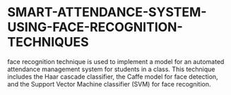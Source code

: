 # SMART-ATTENDANCE-SYSTEM-USING-FACE-RECOGNITION-TECHNIQUES
face recognition technique is used to implement a model for an automated attendance management system for students in a class. This technique includes the Haar cascade classifier, the Caffe model for face detection, and the Support Vector Machine classifier (SVM) for face recognition. 
